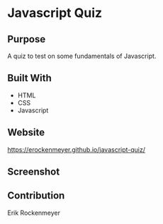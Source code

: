 # Javascript Quiz

## Purpose
A quiz to test on some fundamentals of Javascript.

## Built With
* HTML
* CSS
* Javascript

## Website
https://erockenmeyer.github.io/javascript-quiz/

## Screenshot


## Contribution
Erik Rockenmeyer